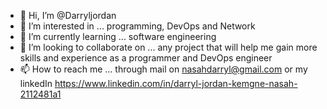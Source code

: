 - 👋 Hi, I’m @Darryljordan
- 👀 I’m interested in ... programming, DevOps and Network
- 🌱 I’m currently learning ... software engineering
- 💞️ I’m looking to collaborate on ... any project that will help me gain more skills and experience as a programmer and DevOps engineer
- 📫 How to reach me ... through mail on nasahdarryl@gmail.com or my linkedIn https://www.linkedin.com/in/darryl-jordan-kemgne-nasah-2112481a1

<!---
Darryljordan/Darryljordan is a ✨ special ✨ repository because its `README.md` (this file) appears on your GitHub profile.
You can click the Preview link to take a look at your changes.
--->
